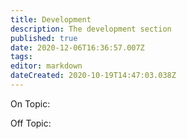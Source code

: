 ```yaml
---
title: Development
description: The development section
published: true
date: 2020-12-06T16:36:57.007Z
tags: 
editor: markdown
dateCreated: 2020-10-19T14:47:03.038Z
---
```


On Topic:


Off Topic:

